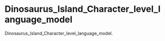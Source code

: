 # Dinosaurus_Island_Character_level_language_model
Dinosaurus_Island_Character_level_language_model. 
